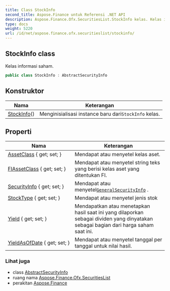 ```yaml
---
title: Class StockInfo
second_title: Aspose.Finance untuk Referensi .NET API
description: Aspose.Finance.Ofx.SecuritiesList.StockInfo kelas. Kelas informasi saham.
type: docs
weight: 5220
url: /id/net/aspose.finance.ofx.securitieslist/stockinfo/
---
```

## StockInfo class

Kelas informasi saham.

```csharp
public class StockInfo : AbstractSecurityInfo
```

## Konstruktor

| Nama | Keterangan |
| --- | --- |
| [StockInfo](stockinfo/)() | Menginisialisasi instance baru dari`StockInfo` kelas. |

## Properti

| Nama | Keterangan |
| --- | --- |
| [AssetClass](../../aspose.finance.ofx.securitieslist/stockinfo/assetclass/) { get; set; } | Mendapat atau menyetel kelas aset. |
| [FIAssetClass](../../aspose.finance.ofx.securitieslist/stockinfo/fiassetclass/) { get; set; } | Mendapat atau menyetel string teks yang berisi kelas aset yang ditentukan FI. |
| [SecurityInfo](../../aspose.finance.ofx.securitieslist/abstractsecurityinfo/securityinfo/) { get; set; } | Mendapat atau menyetel[`GeneralSecurityInfo`](../generalsecurityinfo/) . |
| [StockType](../../aspose.finance.ofx.securitieslist/stockinfo/stocktype/) { get; set; } | Mendapat atau menyetel jenis stok |
| [Yield](../../aspose.finance.ofx.securitieslist/stockinfo/yield/) { get; set; } | Mendapatkan atau menetapkan hasil saat ini yang dilaporkan sebagai dividen yang dinyatakan sebagai bagian dari harga saham saat ini. |
| [YieldAsOfDate](../../aspose.finance.ofx.securitieslist/stockinfo/yieldasofdate/) { get; set; } | Mendapat atau menyetel tanggal per tanggal untuk nilai hasil. |

### Lihat juga

* class [AbstractSecurityInfo](../abstractsecurityinfo/)
* ruang nama [Aspose.Finance.Ofx.SecuritiesList](../../aspose.finance.ofx.securitieslist/)
* perakitan [Aspose.Finance](../../)


